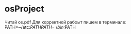 # osProject
Читай os.pdf
Для корректной рабоыт пишем в терминале:
PATH=~/etc:$PATH
PATH=~/bin:$PATH
